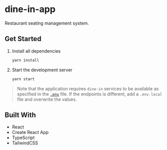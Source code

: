 # dine-in-app

Restaurant seating management system.

## Get Started

1. Install all dependencies

   ```bash
   yarn install
   ```

2. Start the development server

   ```bash
   yarn start
   ```

> Note that the application requires `dine-in` services to be available as specified in the [`.env`](.env) file. If the endpoints is different, add a `.env.local` file and overwrite the values.

## Built With

- React
- Create React App
- TypeScript
- TailwindCSS
